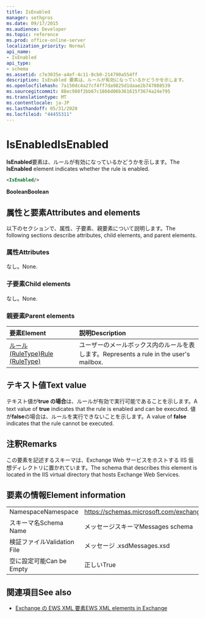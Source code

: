 ```yaml
---
title: IsEnabled
manager: sethgros
ms.date: 09/17/2015
ms.audience: Developer
ms.topic: reference
ms.prod: office-online-server
localization_priority: Normal
api_name:
- IsEnabled
api_type:
- schema
ms.assetid: c7e3035e-a4ef-4c11-8cb0-214790a554ff
description: IsEnabled 要素は、ルールが有効になっているかどうかを示します。
ms.openlocfilehash: 7a150dc4a27cf4ff7da9825d1daae2b747088539
ms.sourcegitcommit: 88ec988f2bb67c1866d06b361615f3674a24e795
ms.translationtype: MT
ms.contentlocale: ja-JP
ms.lasthandoff: 05/31/2020
ms.locfileid: "44455311"
---
```

# <a name="isenabled"></a><span data-ttu-id="3dcf4-103">IsEnabled</span><span class="sxs-lookup"><span data-stu-id="3dcf4-103">IsEnabled</span></span>

<span data-ttu-id="3dcf4-104">**IsEnabled**要素は、ルールが有効になっているかどうかを示します。</span><span class="sxs-lookup"><span data-stu-id="3dcf4-104">The **IsEnabled** element indicates whether the rule is enabled.</span></span> 
  
```XML
<IsEnabled/>
```

 <span data-ttu-id="3dcf4-105">**Boolean**</span><span class="sxs-lookup"><span data-stu-id="3dcf4-105">**Boolean**</span></span>
## <a name="attributes-and-elements"></a><span data-ttu-id="3dcf4-106">属性と要素</span><span class="sxs-lookup"><span data-stu-id="3dcf4-106">Attributes and elements</span></span>

<span data-ttu-id="3dcf4-107">以下のセクションで、属性、子要素、親要素について説明します。</span><span class="sxs-lookup"><span data-stu-id="3dcf4-107">The following sections describe attributes, child elements, and parent elements.</span></span>
  
### <a name="attributes"></a><span data-ttu-id="3dcf4-108">属性</span><span class="sxs-lookup"><span data-stu-id="3dcf4-108">Attributes</span></span>

<span data-ttu-id="3dcf4-109">なし。</span><span class="sxs-lookup"><span data-stu-id="3dcf4-109">None.</span></span>
  
### <a name="child-elements"></a><span data-ttu-id="3dcf4-110">子要素</span><span class="sxs-lookup"><span data-stu-id="3dcf4-110">Child elements</span></span>

<span data-ttu-id="3dcf4-111">なし。</span><span class="sxs-lookup"><span data-stu-id="3dcf4-111">None.</span></span>
  
### <a name="parent-elements"></a><span data-ttu-id="3dcf4-112">親要素</span><span class="sxs-lookup"><span data-stu-id="3dcf4-112">Parent elements</span></span>

|<span data-ttu-id="3dcf4-113">**要素**</span><span class="sxs-lookup"><span data-stu-id="3dcf4-113">**Element**</span></span>|<span data-ttu-id="3dcf4-114">**説明**</span><span class="sxs-lookup"><span data-stu-id="3dcf4-114">**Description**</span></span>|
|:-----|:-----|
|[<span data-ttu-id="3dcf4-115">ルール (RuleType)</span><span class="sxs-lookup"><span data-stu-id="3dcf4-115">Rule (RuleType)</span></span>](rule-ruletype.md) <br/> |<span data-ttu-id="3dcf4-116">ユーザーのメールボックス内のルールを表します。</span><span class="sxs-lookup"><span data-stu-id="3dcf4-116">Represents a rule in the user's mailbox.</span></span>  <br/> |
   
## <a name="text-value"></a><span data-ttu-id="3dcf4-117">テキスト値</span><span class="sxs-lookup"><span data-stu-id="3dcf4-117">Text value</span></span>

<span data-ttu-id="3dcf4-118">テキスト値が**true の場合**は、ルールが有効で実行可能であることを示します。</span><span class="sxs-lookup"><span data-stu-id="3dcf4-118">A text value of **true** indicates that the rule is enabled and can be executed.</span></span> <span data-ttu-id="3dcf4-119">値が**false**の場合は、ルールを実行できないことを示します。</span><span class="sxs-lookup"><span data-stu-id="3dcf4-119">A value of **false** indicates that the rule cannot be executed.</span></span> 
  
## <a name="remarks"></a><span data-ttu-id="3dcf4-120">注釈</span><span class="sxs-lookup"><span data-stu-id="3dcf4-120">Remarks</span></span>

<span data-ttu-id="3dcf4-121">この要素を記述するスキーマは、Exchange Web サービスをホストする IIS 仮想ディレクトリに置かれています。</span><span class="sxs-lookup"><span data-stu-id="3dcf4-121">The schema that describes this element is located in the IIS virtual directory that hosts Exchange Web Services.</span></span>
  
## <a name="element-information"></a><span data-ttu-id="3dcf4-122">要素の情報</span><span class="sxs-lookup"><span data-stu-id="3dcf4-122">Element information</span></span>

|||
|:-----|:-----|
|<span data-ttu-id="3dcf4-123">Namespace</span><span class="sxs-lookup"><span data-stu-id="3dcf4-123">Namespace</span></span>  <br/> |https://schemas.microsoft.com/exchange/services/2006/messages  <br/> |
|<span data-ttu-id="3dcf4-124">スキーマ名</span><span class="sxs-lookup"><span data-stu-id="3dcf4-124">Schema Name</span></span>  <br/> |<span data-ttu-id="3dcf4-125">メッセージスキーマ</span><span class="sxs-lookup"><span data-stu-id="3dcf4-125">Messages schema</span></span>  <br/> |
|<span data-ttu-id="3dcf4-126">検証ファイル</span><span class="sxs-lookup"><span data-stu-id="3dcf4-126">Validation File</span></span>  <br/> |<span data-ttu-id="3dcf4-127">メッセージ .xsd</span><span class="sxs-lookup"><span data-stu-id="3dcf4-127">Messages.xsd</span></span>  <br/> |
|<span data-ttu-id="3dcf4-128">空に設定可能</span><span class="sxs-lookup"><span data-stu-id="3dcf4-128">Can be Empty</span></span>  <br/> |<span data-ttu-id="3dcf4-129">正しい</span><span class="sxs-lookup"><span data-stu-id="3dcf4-129">True</span></span>  <br/> |
   
## <a name="see-also"></a><span data-ttu-id="3dcf4-130">関連項目</span><span class="sxs-lookup"><span data-stu-id="3dcf4-130">See also</span></span>



- [<span data-ttu-id="3dcf4-131">Exchange の EWS XML 要素</span><span class="sxs-lookup"><span data-stu-id="3dcf4-131">EWS XML elements in Exchange</span></span>](ews-xml-elements-in-exchange.md)

